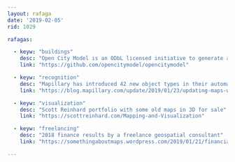 ```yaml
---
layout: rafaga
date: '2019-02-05'
rid: 1029

rafagas:

  - keyw: "buildings"
    desc: "Open City Model is an ODbL licensed initiative to generate a CityGML model with all 125 million buildings of the USA"
    link: "https://github.com/opencitymodel/opencitymodel"

  - keyw: "recognition"
    desc: "Mapillary has introduced 42 new object types in their automatic data collection engine from crowdsourced street-level pictures"
    link: "https://blog.mapillary.com/update/2019/01/23/updating-maps-with-cameras-42-new-point-features.html"

  - keyw: "visualization"
    desc: "Scott Reinhard portfolio with some old maps in 3D for sale"
    link: "https://scottreinhard.com/Mapping-and-Visualization"

  - keyw: "freelancing"
    desc: "2018 finance results by a freelance geospatial consultant"
    link: "https://somethingaboutmaps.wordpress.com/2019/01/21/financial-transparency-2018-edition/"

---
```

